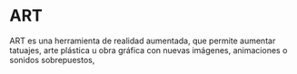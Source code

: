 # ART
ART es una herramienta de realidad aumentada, que permite aumentar tatuajes, arte plástica u obra gráfica con nuevas imágenes, animaciones o sonidos sobrepuestos, 
